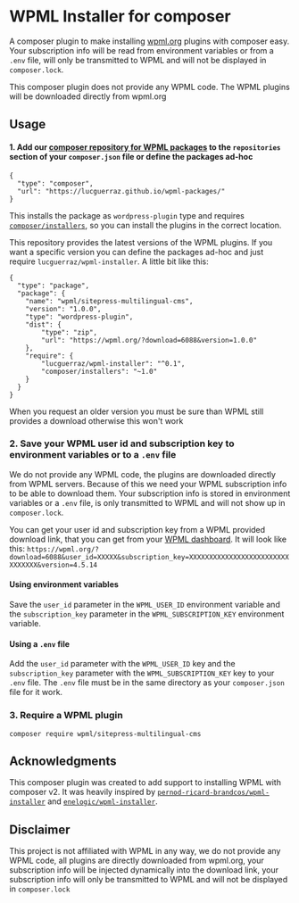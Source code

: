 # WPML Installer for composer
A composer plugin to make installing [wpml.org](https://wpml.org) plugins with composer easy.
Your subscription info will be read from environment variables or from a `.env` file, will only be transmitted to WPML and will not be displayed in `composer.lock`.

This composer plugin does not provide any WPML code. The WPML plugins will be downloaded directly from wpml.org

## Usage

#### 1. Add our [composer repository for WPML packages](https://github.com/lucguerraz/wpml-packages) to the `repositories` section of your `composer.json` file or define the packages ad-hoc
```
{
  "type": "composer",
  "url": "https://lucguerraz.github.io/wpml-packages/"
}
```
This installs the package as `wordpress-plugin` type and requires [`composer/installers`](https://packagist.org/packages/composer/installers), so you can install the plugins in the correct location.

This repository provides the latest versions of the WPML plugins. If you want a specific version you can define the packages ad-hoc and just require `lucguerraz/wpml-installer`. A little bit like this:

```
{
  "type": "package",
  "package": {
    "name": "wpml/sitepress-multilingual-cms",
    "version": "1.0.0",
    "type": "wordpress-plugin",
    "dist": {
        "type": "zip",
        "url": "https://wpml.org/?download=6088&version=1.0.0"
    },
    "require": {
        "lucguerraz/wpml-installer": "^0.1",
        "composer/installers": "~1.0"
    }
  }
}
```
When you request an older version you must be sure than WPML still provides a download otherwise this won't work

### 2. Save your WPML user id and subscription key to environment variables or to a `.env` file

We do not provide any WPML code, the plugins are downloaded directly from WPML servers. Because of this we need your WPML subscription info to be able to download them. Your subscription info is stored in environment variables or a `.env` file, is only transmitted to WPML and will not show up in `composer.lock`.

You can get your user id and subscription key from a WPML provided download link, that you can get from your [WPML dashboard](https://wpml.org/account/downloads/). It will look like this:
`https://wpml.org/?download=6088&user_id=XXXXX&subscription_key=XXXXXXXXXXXXXXXXXXXXXXXXXXXXXXXX&version=4.5.14`

#### Using environment variables
Save the `user_id` parameter in the `WPML_USER_ID` environment variable and the `subscription_key` parameter in the `WPML_SUBSCRIPTION_KEY` environment variable.

#### Using a `.env` file
Add the `user_id` parameter with the `WPML_USER_ID` key and the `subscription_key` parameter with the `WPML_SUBSCRIPTION_KEY` key to your `.env` file. The `.env` file must be in the same directory as your `composer.json` file for it work.

### 3. Require a WPML plugin

`composer require wpml/sitepress-multilingual-cms`

## Acknowledgments

This composer plugin was created to add support to installing WPML with composer v2. It was heavily inspired by [`pernod-ricard-brandcos/wpml-installer`](https://bitbucket.org/pernod-ricard-brandcos/wpml-installer) and [`enelogic/wpml-installer`](https://github.com/enelogic/wpml-installer).

## Disclaimer

This project is not affiliated with WPML in any way, we do not provide any WPML code, all plugins are directly downloaded from wpml.org, your subscription info will be injected dynamically into the download link, your subscription info will only be transmitted to WPML and will not be displayed in `composer.lock`
